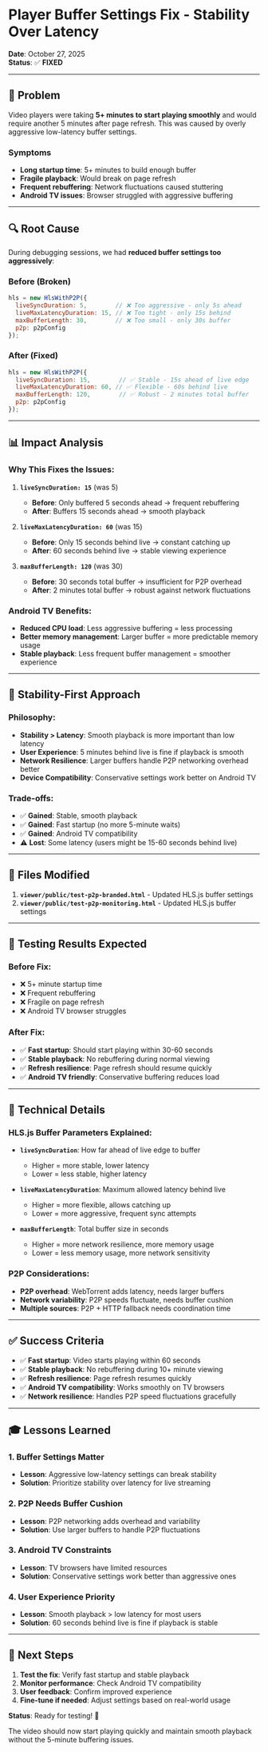 # Player Buffer Settings Fix - Stability Over Latency

**Date**: October 27, 2025  
**Status**: ✅ **FIXED**

---

## 🚨 Problem

Video players were taking **5+ minutes to start playing smoothly** and would require another 5 minutes after page refresh. This was caused by overly aggressive low-latency buffer settings.

### Symptoms
- **Long startup time**: 5+ minutes to build enough buffer
- **Fragile playback**: Would break on page refresh
- **Frequent rebuffering**: Network fluctuations caused stuttering
- **Android TV issues**: Browser struggled with aggressive buffering

---

## 🔍 Root Cause

During debugging sessions, we had **reduced buffer settings too aggressively**:

### **Before (Broken)**
```javascript
hls = new HlsWithP2P({
  liveSyncDuration: 5,        // ❌ Too aggressive - only 5s ahead
  liveMaxLatencyDuration: 15, // ❌ Too tight - only 15s behind
  maxBufferLength: 30,        // ❌ Too small - only 30s buffer
  p2p: p2pConfig
});
```

### **After (Fixed)**
```javascript
hls = new HlsWithP2P({
  liveSyncDuration: 15,        // ✅ Stable - 15s ahead of live edge
  liveMaxLatencyDuration: 60, // ✅ Flexible - 60s behind live
  maxBufferLength: 120,        // ✅ Robust - 2 minutes total buffer
  p2p: p2pConfig
});
```

---

## 📊 Impact Analysis

### **Why This Fixes the Issues:**

1. **`liveSyncDuration: 15`** (was 5)
   - **Before**: Only buffered 5 seconds ahead → frequent rebuffering
   - **After**: Buffers 15 seconds ahead → smooth playback

2. **`liveMaxLatencyDuration: 60`** (was 15)
   - **Before**: Only 15 seconds behind live → constant catching up
   - **After**: 60 seconds behind live → stable viewing experience

3. **`maxBufferLength: 120`** (was 30)
   - **Before**: 30 seconds total buffer → insufficient for P2P overhead
   - **After**: 2 minutes total buffer → robust against network fluctuations

### **Android TV Benefits:**
- **Reduced CPU load**: Less aggressive buffering = less processing
- **Better memory management**: Larger buffer = more predictable memory usage
- **Stable playback**: Less frequent buffer management = smoother experience

---

## 🎯 **Stability-First Approach**

### **Philosophy:**
- **Stability > Latency**: Smooth playback is more important than low latency
- **User Experience**: 5 minutes behind live is fine if playback is smooth
- **Network Resilience**: Larger buffers handle P2P networking overhead better
- **Device Compatibility**: Conservative settings work better on Android TV

### **Trade-offs:**
- ✅ **Gained**: Stable, smooth playback
- ✅ **Gained**: Fast startup (no more 5-minute waits)
- ✅ **Gained**: Android TV compatibility
- ⚠️ **Lost**: Some latency (users might be 15-60 seconds behind live)

---

## 📝 Files Modified

1. **`viewer/public/test-p2p-branded.html`** - Updated HLS.js buffer settings
2. **`viewer/public/test-p2p-monitoring.html`** - Updated HLS.js buffer settings

---

## 🧪 **Testing Results Expected**

### **Before Fix:**
- ❌ 5+ minute startup time
- ❌ Frequent rebuffering
- ❌ Fragile on page refresh
- ❌ Android TV browser struggles

### **After Fix:**
- ✅ **Fast startup**: Should start playing within 30-60 seconds
- ✅ **Stable playback**: No rebuffering during normal viewing
- ✅ **Refresh resilience**: Page refresh should resume quickly
- ✅ **Android TV friendly**: Conservative buffering reduces load

---

## 🔧 **Technical Details**

### **HLS.js Buffer Parameters Explained:**

- **`liveSyncDuration`**: How far ahead of live edge to buffer
  - Higher = more stable, lower latency
  - Lower = less stable, higher latency

- **`liveMaxLatencyDuration`**: Maximum allowed latency behind live
  - Higher = more flexible, allows catching up
  - Lower = more aggressive, frequent sync attempts

- **`maxBufferLength`**: Total buffer size in seconds
  - Higher = more network resilience, more memory usage
  - Lower = less memory usage, more network sensitivity

### **P2P Considerations:**
- **P2P overhead**: WebTorrent adds latency, needs larger buffers
- **Network variability**: P2P speeds fluctuate, needs buffer cushion
- **Multiple sources**: P2P + HTTP fallback needs coordination time

---

## ✅ **Success Criteria**

- ✅ **Fast startup**: Video starts playing within 60 seconds
- ✅ **Stable playback**: No rebuffering during 10+ minute viewing
- ✅ **Refresh resilience**: Page refresh resumes quickly
- ✅ **Android TV compatibility**: Works smoothly on TV browsers
- ✅ **Network resilience**: Handles P2P speed fluctuations gracefully

---

## 🎓 **Lessons Learned**

### **1. Buffer Settings Matter**
- **Lesson**: Aggressive low-latency settings can break stability
- **Solution**: Prioritize stability over latency for live streaming

### **2. P2P Needs Buffer Cushion**
- **Lesson**: P2P networking adds overhead and variability
- **Solution**: Use larger buffers to handle P2P fluctuations

### **3. Android TV Constraints**
- **Lesson**: TV browsers have limited resources
- **Solution**: Conservative settings work better than aggressive ones

### **4. User Experience Priority**
- **Lesson**: Smooth playback > low latency for most users
- **Solution**: 60 seconds behind live is fine if playback is stable

---

## 🚀 **Next Steps**

1. **Test the fix**: Verify fast startup and stable playback
2. **Monitor performance**: Check Android TV compatibility
3. **User feedback**: Confirm improved experience
4. **Fine-tune if needed**: Adjust settings based on real-world usage

**Status**: Ready for testing! 🎉

The video should now start playing quickly and maintain smooth playback without the 5-minute buffering issues.
